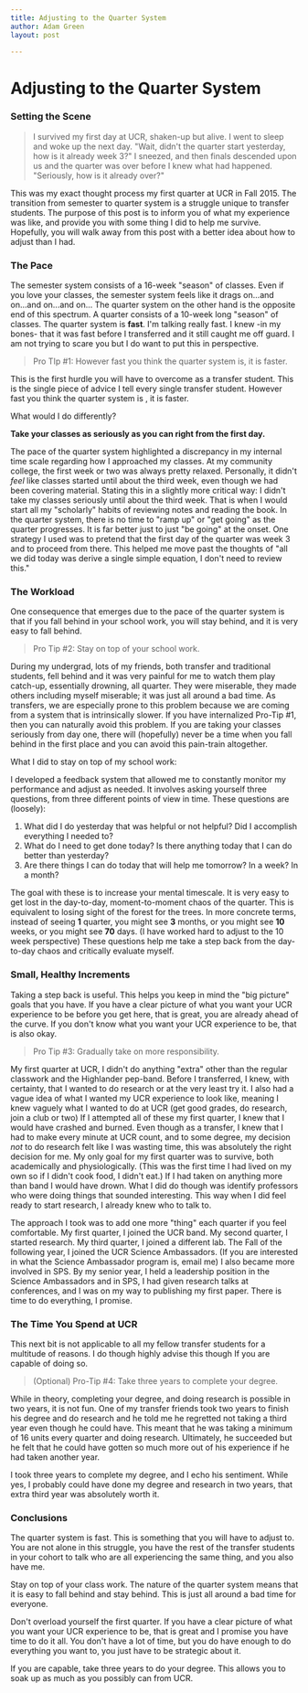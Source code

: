 ```yaml
---
title: Adjusting to the Quarter System
author: Adam Green
layout: post

---
```


# Adjusting to the Quarter System


### Setting the Scene

> I survived my first day at UCR, shaken-up but alive. I went to sleep and woke up the next day. "Wait, didn't the quarter start yesterday, how is it already week 3?" I sneezed, and then finals descended upon us and the quarter was over before I knew what had happened. "Seriously, how is it already over?" 

This was my exact thought process my first quarter at UCR in Fall 2015. The transition from semester to quarter system is a struggle unique to transfer students. The purpose of this post is to inform you of what my experience was like, and provide you with some thing I did to help me survive. Hopefully, you will walk away from this post with a better idea about how to adjust than I had.

### The Pace

The semester system consists of a 16-week "season" of classes. Even if you love your classes, the semester system feels like it drags on...and on...and on...and on... The quarter system on the other hand is the opposite end of this spectrum. A quarter consists of a 10-week long "season" of classes. The quarter system is **fast**. I'm talking really fast. I knew -in my bones- that it was fast before I transferred and it still caught me off guard. I am not trying to scare you but I do want to put this in perspective. 

>Pro TIp #1: However fast you think the quarter system is, it is faster.

This is the first hurdle you will have to overcome as a transfer student. This is the single piece of advice I tell every single transfer student. However fast you think the quarter system is , it is faster. 

What would I do differently? 

**Take your classes as seriously as you can right from the first day.** 

The pace of the quarter system highlighted a discrepancy in my internal time scale regarding how I approached my classes. At my community college, the first week or two was always pretty relaxed. Personally, it didn't *feel* like classes started until about the third week, even though we had been covering material. Stating this in a slightly more critical way: I didn't take my classes seriously until about the third week. That is when I would start all my "scholarly" habits of reviewing notes and reading the book. In the quarter system, there is no time to "ramp up" or "get going" as the quarter progresses. It is far better just to just "be going" at the onset. One strategy I used was to pretend that the first day of the quarter was week 3 and to proceed from there. This helped me move past the thoughts of "all we did today was derive a single simple equation, I don't need to review this."

### The Workload

One consequence that emerges due to the pace of the quarter system is that if you fall behind in your school work, you will stay behind, and it is very easy to fall behind.

> Pro Tip #2: Stay on top of your school work.

During my undergrad, lots of my friends, both transfer and traditional students, fell behind and it was very painful for me to watch them play catch-up, essentially drowning, all quarter. They were miserable, they made others including myself miserable; it was just all around a bad time. As transfers, we are especially prone to this problem because we are coming from a system that is intrinsically slower. If you have internalized Pro-Tip #1, then you can naturally avoid this problem. If you are taking your classes seriously from day one, there will (hopefully) never be a time when you fall behind in the first place and you can avoid this pain-train altogether. 

What I did to stay on top of my school work:

I developed a feedback system that allowed me to constantly monitor my performance and adjust as needed. It involves asking yourself three questions, from three different points of view in time. These questions are (loosely):

1. What did I do yesterday that was helpful or not helpful? Did I accomplish everything I needed to?
2. What do I need to get done today? Is there anything today that I can do better than yesterday?
3. Are there things I can do today that will help me tomorrow? In a week? In a month?

The goal with these is to increase your mental timescale. It is very easy to get lost in the day-to-day, moment-to-moment chaos of the quarter. This is equivalent to losing sight of the forest for the trees. In more concrete terms, instead of seeing **1** quarter, you might see **3** months, or you might see **10** weeks, or you might see **70** days. (I have worked hard to adjust to the 10 week perspective) These questions help me take a step back from the day-to-day chaos and critically evaluate myself. 

### Small, Healthy Increments

Taking a step back is useful. This helps you keep in mind the "big picture" goals that you have. If you have a clear picture of what you want your UCR experience to be before you get here, that is great, you are already ahead of the curve. If you don't know what you want your UCR experience to be, that is also okay. 

> Pro Tip #3: Gradually take on more responsibility.

My first quarter at UCR, I didn't do anything "extra" other than the regular classwork and the Highlander pep-band. Before I transferred, I knew, with certainty, that I wanted to do research or at the very least try it. I also had a vague idea of what I wanted my UCR experience to look like, meaning I knew vaguely what I wanted to do at UCR (get good grades, do research, join a club or two) If I attempted all of these my first quarter, I knew that I would have crashed and burned. Even though as a transfer, I knew that I had to make every minute at UCR count, and to some degree, my decision *not* to do research felt like I was wasting time, this was absolutely the right decision for me. My only goal for my first quarter was to survive, both academically and physiologically. (This was the first time I had lived on my own so if I didn't cook food, I didn't eat.) If I had taken on anything more than band I would have drown. What I did do though was identify professors who were doing things that sounded interesting. This way when I did feel ready to start research, I already knew who to talk to. 

The approach I took was to add one more "thing" each quarter if you feel comfortable. My first quarter, I joined the UCR band. My second quarter, I started research. My third quarter, I joined a different lab. The Fall of the following year, I joined the UCR Science Ambassadors. (If you are interested in what the Science Ambassador program is, email me) I also became more involved in SPS. By my senior year, I held a leadership position in the Science Ambassadors and in SPS, I had given research talks at conferences, and I was on my way to publishing my first paper. There is time to do everything, I promise.

### The Time You Spend at UCR

This next bit is not applicable to all my fellow transfer students for a multitude of reasons. I do though highly advise this though If you are capable of doing so.

> (Optional) Pro-Tip #4: Take three years to complete your degree.

While in theory, completing your degree, and doing research is possible in two years, it is not fun. One of my transfer friends took two years to finish his degree and do research and he told me he regretted not taking a third year even though he could have. This meant that he was taking a minimum of 16 units every quarter and doing research. Ultimately, he succeeded but he felt that he could have gotten so much more out of his experience if he had taken another year. 

I took three years to complete my degree, and I echo his sentiment. While yes, I probably could have done my degree and research in two years, that extra third year was absolutely worth it.

### Conclusions

The quarter system is fast. This is something that you will have to adjust to. You are not alone in this struggle, you have the rest of the transfer students in your cohort to talk who are all experiencing the same thing, and you also have me.

Stay on top of your class work. The nature of the quarter system means that it is easy to fall behind and stay behind. This is just all around a bad time for everyone.

Don't overload yourself the first quarter. If you have a clear picture of what you want your UCR experience to be, that is great and I promise you have time to do it all. You don't have a lot of time, but you do have enough to do everything you want to, you just have to be strategic about it.

If you are capable, take three years to do your degree. This allows you to soak up as much as you possibly can from UCR.